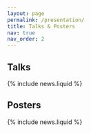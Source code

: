 ```yaml
---
layout: page
permalink: /presentation/
title: Talks & Posters
nav: true
nav_order: 2
---
```


## Talks
{% include news.liquid %}

## Posters
{% include news.liquid %}
